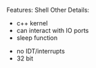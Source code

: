 Features:
  Shell
Other Details:
  + c++ kernel
  + can interact with IO ports
  + sleep function
  - no IDT/interrupts
  - 32 bit
